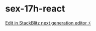 # sex-17h-react

[Edit in StackBlitz next generation editor ⚡️](https://stackblitz.com/~/github.com/mubonassi/sex-17h-react)
